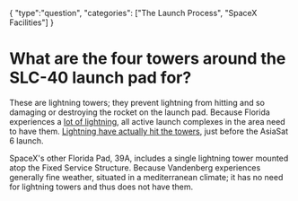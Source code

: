{
    "type":"question",
    "categories": ["The Launch Process", "SpaceX Facilities"]
}

# What are the four towers around the SLC-40 launch pad for?

These are lightning towers; they prevent lightning from hitting and so damaging or destroying the rocket on the launch pad. Because Florida experiences a [lot of lightning](http://www.lightningsafety.noaa.gov/stats/97-11Flash_Density_miles.png), all active launch complexes in the area need to have them. [Lightning have actually hit the towers](https://twitter.com/elonmusk/status/508457119037681665), just before the AsiaSat 6 launch.

SpaceX's other Florida Pad, 39A, includes a single lightning tower mounted atop the Fixed Service Structure. Because Vandenberg experiences generally fine weather, situated in a mediterranean climate; it has no need for lightning towers and thus does not have them.
